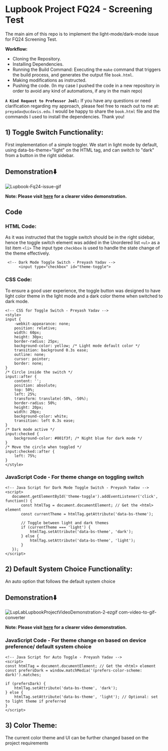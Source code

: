 # Lupbook Project FQ24 - Screening Test
The main aim of this repo is to implement the light-mode/dark-mode issue for FQ24  Screening Test.

**Workflow:**

- Cloning the Repository.
- Installing Dependencies.
- Running the Build Command: Executing the ```make``` command that triggers the build process, and generates the output file ```book.html```.
- Making modifications as instructed.
- Pushing the code. (In my case I pushed the code in a new repository in order to avoid any kind of automations, if any in the main repo)

**```A Kind Request to Professor Joël:```** If you have any questions or need clarification regarding my approach, please feel free to reach out to me at: `preyadav@ucdavis.edu`. I would be happy to share the `book.html` file and the commands I used to install the dependencies.
Thank you!

## 1) Toggle Switch Functionality:

First implementation of a simple toggler. We start in light mode by default, using data-bs-theme="light" on the HTML tag, and can switch to "dark" from a button in the right sidebar.

## Demonstration⬇️

![Lupbook-Fq24-issue-gif](https://github.com/user-attachments/assets/727d0f96-47cd-4d1c-84fa-27c520515335)

**Note: Please visit [here](https://drive.google.com/file/d/1BQbrzCimTST-OyUa-9MdiQiPyUx0_kew/view?usp=sharing) for a clearer video demonstration.**

## Code

### HTML Code:
As it was instructed that the toggle switch should be in the right sidebar, hence the toggle switch element was added in the Unordered list 
```<ul>``` as a list item ```<li>``` The input type ```checkbox``` is used to handle the state change of the theme effectively. 
```
 <!-- Dark Mode Toggle Switch - Preyash Yadav -->
      <input type="checkbox" id="theme-toggle">
```

### CSS Code:
To ensure a good user experience, the toggle button was designed to have light color theme in the light mode and a dark color theme when switched to dark mode.
```
<!-- CSS for Toggle Switch - Preyash Yadav -->
<style>
input {
    -webkit-appearance: none;
    position: relative;
    width: 60px;
    height: 30px;
    border-radius: 25px;
    background-color: yellow; /* Light mode default color */
    transition: background 0.3s ease;
    outline: none;
    cursor: pointer;
    border: none;
}
/* Circle inside the switch */
input::after {
    content: '';
    position: absolute;
    top: 50%;
    left: 25%;
    transform: translate(-50%, -50%);
    border-radius: 50%;
    height: 20px;
    width: 20px;
    background-color: white;
    transition: left 0.3s ease;
}
/* Dark mode active */
input:checked {
    background-color: #001f3f; /* Night blue for dark mode */
}
/* Move the circle when toggled */
input:checked::after {
    left: 75%;
}
</style> 
```

### JavaScript Code - For theme change on toggling switch
```
<!-- Java Script for Dark Mode Toggle Switch - Preyash Yadav -->
<script>
   document.getElementById('theme-toggle').addEventListener('click', function() {
       const htmlTag = document.documentElement; // Get the <html> element
       const currentTheme = htmlTag.getAttribute('data-bs-theme');

       // Toggle between light and dark themes
       if (currentTheme === 'light') {
           htmlTag.setAttribute('data-bs-theme', 'dark');
       } else {
           htmlTag.setAttribute('data-bs-theme', 'light');
       }
   });
</script>
```


## 2) Default System Choice Functionality:

An auto option that follows the default system choice

## Demonstration⬇️
![LupLabLupbookProjectVideoDemonstration-2-ezgif com-video-to-gif-converter](https://github.com/user-attachments/assets/59999794-c8de-4388-9e4e-986722707cd1)

**Note: Please visit [here](https://drive.google.com/file/d/1W7qPW_D60ZjeTBDYIanb-bAlqFuv9-WI/view?usp=sharing) for a clearer video demonstration.**

### JavaScript Code - For theme change on based on device preference/ default system choice

```
<!-- Java Script for Auto Toggle - Preyash Yadav -->
<script>
const htmlTag = document.documentElement; // Get the <html> element
const prefersDark = window.matchMedia('(prefers-color-scheme: dark)').matches;

if (prefersDark) {
    htmlTag.setAttribute('data-bs-theme', 'dark');
} else {
    htmlTag.setAttribute('data-bs-theme', 'light'); // Optional: set to light theme if preferred
}
</script>
```

## 3) Color Theme:
The current color theme and UI can be further changed based on the project requirements

